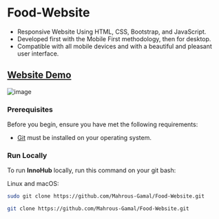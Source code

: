 # Food-Website

- Responsive Website Using HTML, CSS, Bootstrap, and JavaScript.
- Developed first with the Mobile First methodology, then for desktop.
- Compatible with all mobile devices and with a beautiful and pleasant user interface.

## [Website Demo](https://mahrous-gamal.github.io/Food-Website/)


![image](https://github.com/Mahrous-Gamal/Food-Website/assets/105131896/fbde5207-5924-4a7e-8971-4e4b7fee53a3)



### Prerequisites

Before you begin, ensure you have met the following requirements:

* [Git](https://git-scm.com/downloads "Download Git") must be installed on your operating system.

### Run Locally

To run **InnoHub** locally, run this command on your git bash:

Linux and macOS:

```bash
sudo git clone https://github.com/Mahrous-Gamal/Food-Website.git
```

```bash
git clone https://github.com/Mahrous-Gamal/Food-Website.git
